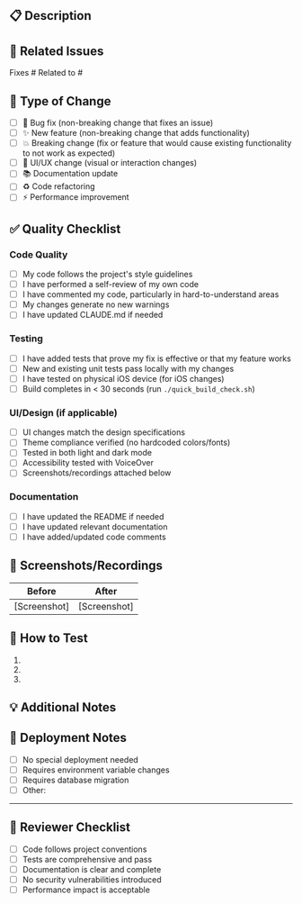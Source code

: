 ## 📋 Description
<!-- Brief description of what this PR does -->

## 🔗 Related Issues
<!-- Link issues this PR addresses -->
Fixes #
Related to #

## 🎯 Type of Change
- [ ] 🐛 Bug fix (non-breaking change that fixes an issue)
- [ ] ✨ New feature (non-breaking change that adds functionality)
- [ ] 💥 Breaking change (fix or feature that would cause existing functionality to not work as expected)
- [ ] 🎨 UI/UX change (visual or interaction changes)
- [ ] 📚 Documentation update
- [ ] ♻️ Code refactoring
- [ ] ⚡ Performance improvement

## ✅ Quality Checklist

### Code Quality
- [ ] My code follows the project's style guidelines
- [ ] I have performed a self-review of my own code
- [ ] I have commented my code, particularly in hard-to-understand areas
- [ ] My changes generate no new warnings
- [ ] I have updated CLAUDE.md if needed

### Testing
- [ ] I have added tests that prove my fix is effective or that my feature works
- [ ] New and existing unit tests pass locally with my changes
- [ ] I have tested on physical iOS device (for iOS changes)
- [ ] Build completes in < 30 seconds (run `./quick_build_check.sh`)

### UI/Design (if applicable)
- [ ] UI changes match the design specifications
- [ ] Theme compliance verified (no hardcoded colors/fonts)
- [ ] Tested in both light and dark mode
- [ ] Accessibility tested with VoiceOver
- [ ] Screenshots/recordings attached below

### Documentation
- [ ] I have updated the README if needed
- [ ] I have updated relevant documentation
- [ ] I have added/updated code comments

## 📱 Screenshots/Recordings
<!-- For UI changes, add before/after screenshots or screen recordings -->
<!-- You can drag and drop images directly into this text area -->

| Before | After |
|--------|-------|
| [Screenshot] | [Screenshot] |

## 🧪 How to Test
<!-- Step-by-step instructions for reviewers to test your changes -->
1. 
2. 
3. 

## 💡 Additional Notes
<!-- Any additional context, trade-offs, or decisions made -->

## 🚀 Deployment Notes
<!-- Any special deployment considerations -->
- [ ] No special deployment needed
- [ ] Requires environment variable changes
- [ ] Requires database migration
- [ ] Other: <!-- specify -->

---

## 👀 Reviewer Checklist
<!-- For code reviewers -->
- [ ] Code follows project conventions
- [ ] Tests are comprehensive and pass
- [ ] Documentation is clear and complete
- [ ] No security vulnerabilities introduced
- [ ] Performance impact is acceptable
